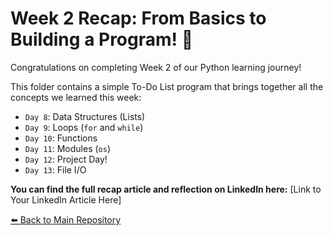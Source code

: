 # Week 2 Recap: From Basics to Building a Program! 🎉

Congratulations on completing Week 2 of our Python learning journey!

This folder contains a simple To-Do List program that brings together all the concepts we learned this week:

* `Day 8`: Data Structures (Lists)
* `Day 9`: Loops (`for` and `while`)
* `Day 10`: Functions
* `Day 11`: Modules (`os`)
* `Day 12`: Project Day!
* `Day 13`: File I/O

**You can find the full recap article and reflection on LinkedIn here:**
[Link to Your LinkedIn Article Here]

[⬅️ Back to Main Repository](../README.md)
